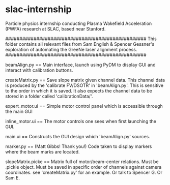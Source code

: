 # slac-internship
Particle physics internship conducting Plasma Wakefield Acceleration (PWFA) research at SLAC, based near Stanford.


##################################################
This folder contains all relevant files from 
Sam English & Spencer Gessner's exploration 
of automating the GreeNe laser alignment process.
##################################################

beamAlign.py      ==   Main interface, launch using PyDM to display GUI and interact with calibration buttons.

createMatrix.py   ==   Save slope matrix given channel data. This channel data is produced by the 'calibrate FV/DSOTR' in 'beamAlign.py'.
		       This is sensitive to the order in which it is saved. It also expects the channel data to be stored in a folder called 'calibrationData/'.

expert_motor.ui   ==   Simple motor control panel which is accessible through the main GUI

inline_motor.ui   ==   The motor controls one sees when first launching the GUI.

main.ui           ==   Constructs the GUI design which 'beamAlign.py' sources.

marker.py         ==   (Matt Gibbs! Thank you!) Code taken to display markers where the beam marks are located.

slopeMatrix.picke ==   Matrix full of motor/beam-center relations. Must be .pickle object. Must be saved in specific order of channels against camera coordinates.
		       see 'createMatrix.py' for an example. Or talk to Spencer G. Or Sam E.
